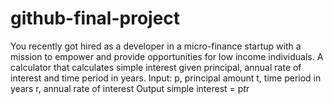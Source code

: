 # github-final-project
You recently got hired as a developer in a micro-finance startup with a mission to empower and provide opportunities for low income individuals.
A calculator that calculates simple interest given principal, annual rate of interest and time period in years.
Input:
   p, principal amount
   t, time period in years
   r, annual rate of interest
Output
   simple interest = p*t*r
